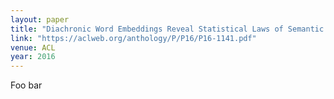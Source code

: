 ```yaml
---
layout: paper
title: "Diachronic Word Embeddings Reveal Statistical Laws of Semantic Change"
link: "https://aclweb.org/anthology/P/P16/P16-1141.pdf"
venue: ACL
year: 2016
---
```


Foo bar
